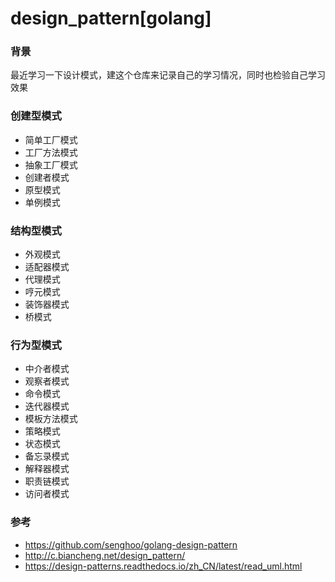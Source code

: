 # design_pattern[golang]
### 背景

最近学习一下设计模式，建这个仓库来记录自己的学习情况，同时也检验自己学习效果

### 创建型模式
- 简单工厂模式
- 工厂方法模式
- 抽象工厂模式
- 创建者模式
- 原型模式
- 单例模式

### 结构型模式
- 外观模式
- 适配器模式
- 代理模式
- 哼元模式
- 装饰器模式
- 桥模式

### 行为型模式
- 中介者模式
- 观察者模式
- 命令模式
- 迭代器模式
- 模板方法模式
- 策略模式
- 状态模式
- 备忘录模式
- 解释器模式
- 职责链模式
- 访问者模式

### 参考

- https://github.com/senghoo/golang-design-pattern
- http://c.biancheng.net/design_pattern/
- https://design-patterns.readthedocs.io/zh_CN/latest/read_uml.html